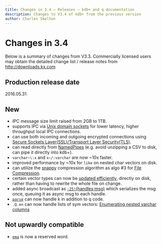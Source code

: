 ```yaml
---
title: Changes in 3.4 – Releases – kdb+ and q documentation
description: Changes to V3.4 of kdb+ from the previous version
author: Charles Skelton
---
```

# Changes in 3.4




Below is a summary of changes from V3.3. Commercially licensed users may obtain the detailed change list / release notes from <http://downloads.kx.com>


## Production release date

2016.05.31


## New

-   IPC message size limit raised from 2GB to 1TB.
-   supports IPC via [Unix domain sockets](../ref/handles.md#hopen) for lower latency, higher throughput local IPC connections.
-   can use both incoming and outgoing encrypted connections using [Secure Sockets Layer(SSL)/Transport Layer Security(TLS)](../kb/ssl.md).
-   can read directly from [NamedPipes](../kb/named-pipes.md) (e.g. avoid unzipping a CSV to disk, can pipe it directly into kdb+).
-   `varchar~\:x` and `x~/:varchar` are now ~10x faster.
-   improved performance by ~10x for `like` on nested char vectors on disk.
-   can utilize the [snappy](http://google.github.io/snappy/) compression algorithm as algo \#3 for [File Compression](../kb/file-compression.md).
-   certain vector types can now be [updated efficiently](../ref/amend.md), directly on disk, rather than having to rewrite the whole file on change.
-   added async broadcast as [`-25!`(handles;msg)](../basics/internal.md#-25x-async-broadcast) which serializes the msg once, queuing it as async msg to each handle.
-   [`parse`](../basics/parsetrees.md#parse) can now handle k in addition to q code.
-   `.Q.en` can now handle lists of sym vectors: [Enumerating nested varchar columns](../kb/splayed-tables.md#enumerating-nested-varchar-columns-in-a-table)

## Not upwardly compatible

-   [`ema`](../ref/ema.md) is now a reserved word.

